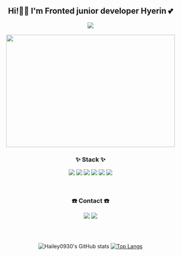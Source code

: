 <div align="center">
<h2>Hi!👋🏻 I'm Fronted junior developer Hyerin 💕</h2>
    <a href="https://hits.seeyoufarm.com"><img src="https://hits.seeyoufarm.com/api/count/incr/badge.svg?url=https://github.com/Hailey0930&count_bg=%23BA7CD7&title_bg=%23D8A2E3&icon=smugmug.svg&icon_color=%23E7E7E7&title=&edge_flat=false"/></a><br><br>

<img src="https://user-images.githubusercontent.com/107675322/205005411-b3c2a8c5-21f8-4557-8981-36d1bd9f72e0.png" width="450" height="300" />


<p>
    <h3>✨ Stack ✨</h3>
</p>

<p display="inline-block">
    <img src="https://img.shields.io/badge/HTML-E34F26?style=for-the-badge&logo=HTML5&logoColor=white">
    <img src="https://img.shields.io/badge/CSS-1572B6?style=for-the-badge&logo=CSS3&logoColor=white">
    <img src="https://img.shields.io/badge/JavaScript-F7DF1E?style=for-the-badge&logo=JavaScript&logoColor=white"> 
     <img src="https://img.shields.io/badge/TypeScript-3178C6?style=for-the-badge&logo=TypeScript&logoColor=white">
   <img src="https://img.shields.io/badge/React-61DAFB?style=for-the-badge&logo=React&logoColor=white"> 
    <img src="https://img.shields.io/badge/Next.js-000000?style=for-the-badge&logo=Next.js&logoColor=white">
</p><br>

<p>
    <h3>☎️ Contact ☎️</h3>
</p>

<p display="inline-block">
<a href="https://velog.io/@hyerin0930"><img src="https://img.shields.io/badge/My tech blog-A9BCF5?style=flat-square&logo=GitHub Sponsors&logoColor=white&link=https://velog.io/@hyerin0930"/></a>
<a href="mailto:hyerin0930@gmail.com"><img src="https://img.shields.io/badge/Gmail-D0A9F5?style=flat-square&logo=Gmail&logoColor=white&link=mailto:hyerin0930@gmail.com"/></a>
</p>

<br><br>

![Hailey0930's GitHub stats](https://github-readme-stats.vercel.app/api?username=Hailey0930&show_icons=true&theme=tokyonight)
[![Top Langs](https://github-readme-stats.vercel.app/api/top-langs/?username=Hailey0930&layout=compact)](https://github.com/Hailey0930/github-readme-stats)
</div>
